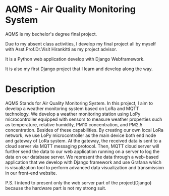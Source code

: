 # AQMS - Air Quality Monitoring System

AQMS is my bechelor's degree final project.

Due to my absent class activities,
I develop my final project all by myself with 
Asst.Prof.Dr.Visit Hirankitti as my project advisor. 

It is a Python web application develop with Django Webframework.

It is also my first Django project that I learn and develop along the way.

# Description

AQMS Stands for Air Quality Monitoring System.
In this project, I aim to develop a weather monitoring system based on LoRa 
and MQTT technology. We develop a weather monitoring station using LoPy 
microcontroller equipped with sensors to measure weather properties such as 
temperature, relative humidity, PM10 concentration, and PM2.5 concentration. Besides 
of these capabilities. 
By creating our own local LoRa network, we use LoPy microcontroller as the main 
device both end node and gateway of LoRa system. At the gateway, the received data 
is sent to a cloud server via MQTT messaging protocol. Then, MQTT cloud server 
will further send the data to our web application running on a server to log the data on 
our database server. We represent the data through a web-based application that we 
develop with Django framework and use Grafana which is visualization tool to
perform advanced data visualization and transmission in our front-end website.

P.S. I intend to present only the web server part of the project(Django) because the hardware part is not my strong suit.
